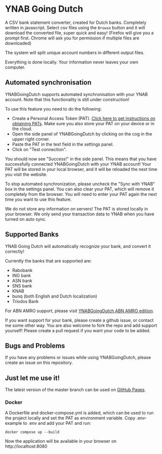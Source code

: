 # YNAB Going Dutch

A CSV bank statement converter, created for Dutch banks. Completely written in javascript.
Select csv files using the `Browse` button and it will download the converted file, super quick and easy! (Firefox will give you a prompt first. Chrome will ask you for permission if multiple files are downloaded)

The system will split unique account numbers in different output files.

Everything is done locally. Your information never leaves your own computer.

## Automated synchronisation
YNABGoingDutch supports automated synchronisation with your YNAB account. Note that this functionality is still under construction!

To use this feature you need to do the following:
- Create a Personal Access Token (PAT). [Click here to get instructions on obtaining PATs](https://api.youneedabudget.com/#personal-access-tokens). Make sure you also store your PAT on your device or in the cloud.
- Open the side panel of YNABGoingDutch by clicking on the cog in the upper right corner.
- Paste the PAT in the text field in the settings panel.
- Click on "Test connection".

You should now see "Success!" in the side panel. This means that you have successfully connected YNABGoingDutch with your YNAB account! Your PAT will be stored in your local browser, and it will be reloaded the next time you visit the website.

To stop automated synchronization, please uncheck the "Sync with YNAB" box in the settings panel. You can also clear your PAT, which will remove it completely from the browser. You will need to enter your PAT again the next time you want to use this feature.

We do not store any information on servers! The PAT is stored locally in your browser. We only send your transaction data to YNAB when you have turned on auto sync.

## Supported Banks
YNAB Going Dutch will automatically recognize your bank, and convert it correctly!

Currently the banks that are supported are:
 - Rabobank
 - ING bank
 - ASN bank
 - SNS bank
 - KNAB
 - bunq (both English and Dutch localization)
 - Triodos Bank
 
For ABN AMRO support, please visit [YNABGoingDutch ABN AMRO edition](https://github.com/danielswrath/YNABGoingDutch-ABN-edition).

 If you want support for your bank, please create a github issue, or contact me some other way.
 You are also welcome to fork the repo and add support yourself! Please create a pull request if you want your code to be added.

## Bugs and Problems
If you have any problems or issues while using YNABGoingDutch, please create an issue on this repository.

## Just let me use it!
The latest version of the master branch can be used on [GitHub Pages](https://danielswrath.github.io/YNABGoingDutch).

### Docker
A Dockerfile and docker-compose.yml is added, which can be used to run the project locally and set the PAT as environment variable. Copy .env-example to .env and add your PAT and run:

``docker compose up --build``

Now the application will be available in your browser on http://localhost:8080